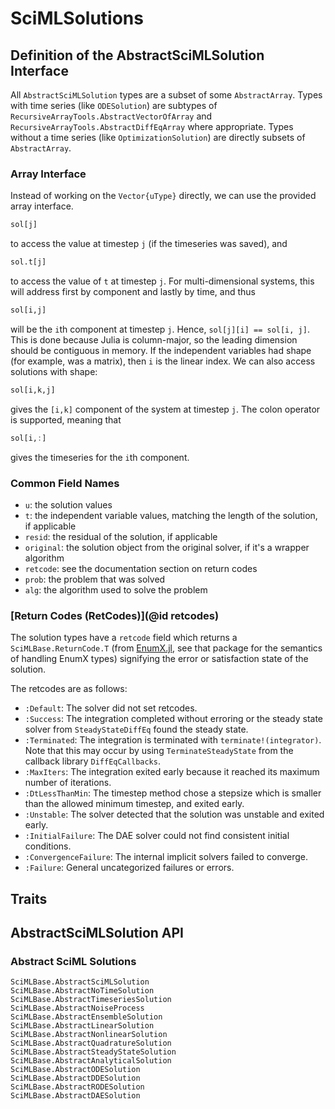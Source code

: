 # SciMLSolutions

## Definition of the AbstractSciMLSolution Interface

All `AbstractSciMLSolution` types are a subset of some `AbstractArray`. Types with time series
(like `ODESolution`) are subtypes of `RecursiveArrayTools.AbstractVectorOfArray` and
`RecursiveArrayTools.AbstractDiffEqArray` where appropriate. Types without a time series
(like `OptimizationSolution`) are directly subsets of `AbstractArray`.

### Array Interface

Instead of working on the `Vector{uType}` directly, we can use the provided
array interface.

```julia
sol[j]
```

to access the value at timestep `j` (if the timeseries was saved), and

```julia
sol.t[j]
```

to access the value of `t` at timestep `j`. For multi-dimensional systems, this
will address first by component and lastly by time, and thus

```julia
sol[i,j]
```

will be the `i`th component at timestep `j`. Hence, `sol[j][i] == sol[i, j]`. This is done because Julia is column-major, so the leading dimension should be contiguous in memory. If the independent variables had shape
(for example, was a matrix), then `i` is the linear index. We can also access
solutions with shape:

```julia
sol[i,k,j]
```

gives the `[i,k]` component of the system at timestep `j`. The colon operator is
supported, meaning that

```julia
sol[i,:]
```

gives the timeseries for the `i`th component.

### Common Field Names

- `u`: the solution values
- `t`: the independent variable values, matching the length of the solution, if applicable
- `resid`: the residual of the solution, if applicable
- `original`: the solution object from the original solver, if it's a wrapper algorithm
- `retcode`: see the documentation section on return codes
- `prob`: the problem that was solved
- `alg`: the algorithm used to solve the problem

### [Return Codes (RetCodes)](@id retcodes)

The solution types have a `retcode` field which returns a `SciMLBase.ReturnCode.T` 
(from [EnumX.jl](https://github.com/fredrikekre/EnumX.jl), see that package for the
semantics of handling EnumX types) signifying the error or satisfaction state of 
the solution. 

The retcodes are as follows:

- `:Default`: The solver did not set retcodes.
- `:Success`: The integration completed without erroring or the steady state solver
  from `SteadyStateDiffEq` found the steady state.
- `:Terminated`: The integration is terminated with `terminate!(integrator)`.
  Note that this may occur by using `TerminateSteadyState` from the callback
  library `DiffEqCallbacks`.
- `:MaxIters`: The integration exited early because it reached its maximum number
  of iterations.
- `:DtLessThanMin`: The timestep method chose a stepsize which is smaller than the
  allowed minimum timestep, and exited early.
- `:Unstable`: The solver detected that the solution was unstable and exited early.
- `:InitialFailure`: The DAE solver could not find consistent initial conditions.
- `:ConvergenceFailure`: The internal implicit solvers failed to converge.
- `:Failure`: General uncategorized failures or errors.

## Traits

## AbstractSciMLSolution API

### Abstract SciML Solutions

```@docs
SciMLBase.AbstractSciMLSolution
SciMLBase.AbstractNoTimeSolution
SciMLBase.AbstractTimeseriesSolution
SciMLBase.AbstractNoiseProcess
SciMLBase.AbstractEnsembleSolution
SciMLBase.AbstractLinearSolution
SciMLBase.AbstractNonlinearSolution
SciMLBase.AbstractQuadratureSolution
SciMLBase.AbstractSteadyStateSolution
SciMLBase.AbstractAnalyticalSolution
SciMLBase.AbstractODESolution
SciMLBase.AbstractDDESolution
SciMLBase.AbstractRODESolution
SciMLBase.AbstractDAESolution
```
